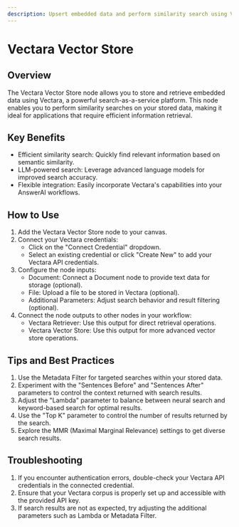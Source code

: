 ```yaml
---
description: Upsert embedded data and perform similarity search using Vectara, a LLM-powered search-as-a-service
---
```


# Vectara Vector Store

## Overview

The Vectara Vector Store node allows you to store and retrieve embedded data using Vectara, a powerful search-as-a-service platform. This node enables you to perform similarity searches on your stored data, making it ideal for applications that require efficient information retrieval.

## Key Benefits

- Efficient similarity search: Quickly find relevant information based on semantic similarity.
- LLM-powered search: Leverage advanced language models for improved search accuracy.
- Flexible integration: Easily incorporate Vectara's capabilities into your AnswerAI workflows.

## How to Use

1. Add the Vectara Vector Store node to your canvas.
2. Connect your Vectara credentials:
   - Click on the "Connect Credential" dropdown.
   - Select an existing credential or click "Create New" to add your Vectara API credentials.
3. Configure the node inputs:
   - Document: Connect a Document node to provide text data for storage (optional).
   - File: Upload a file to be stored in Vectara (optional).
   - Additional Parameters: Adjust search behavior and result filtering (optional).
4. Connect the node outputs to other nodes in your workflow:
   - Vectara Retriever: Use this output for direct retrieval operations.
   - Vectara Vector Store: Use this output for more advanced vector store operations.

## Tips and Best Practices

1. Use the Metadata Filter for targeted searches within your stored data.
2. Experiment with the "Sentences Before" and "Sentences After" parameters to control the context returned with search results.
3. Adjust the "Lambda" parameter to balance between neural search and keyword-based search for optimal results.
4. Use the "Top K" parameter to control the number of results returned by the search.
5. Explore the MMR (Maximal Marginal Relevance) settings to get diverse search results.

## Troubleshooting

1. If you encounter authentication errors, double-check your Vectara API credentials in the connected credential.
2. Ensure that your Vectara corpus is properly set up and accessible with the provided API key.
3. If search results are not as expected, try adjusting the additional parameters such as Lambda or Metadata Filter.

<!-- TODO: Add a screenshot of the Vectara Vector Store node configuration panel -->